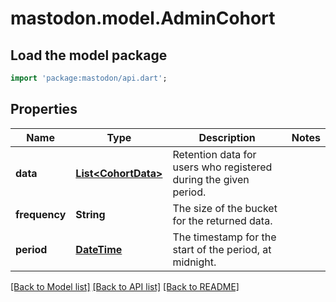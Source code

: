# mastodon.model.AdminCohort

## Load the model package
```dart
import 'package:mastodon/api.dart';
```

## Properties
Name | Type | Description | Notes
------------ | ------------- | ------------- | -------------
**data** | [**List&lt;CohortData&gt;**](CohortData.md) | Retention data for users who registered during the given period. | 
**frequency** | **String** | The size of the bucket for the returned data. | 
**period** | [**DateTime**](DateTime.md) | The timestamp for the start of the period, at midnight. | 

[[Back to Model list]](../README.md#documentation-for-models) [[Back to API list]](../README.md#documentation-for-api-endpoints) [[Back to README]](../README.md)


